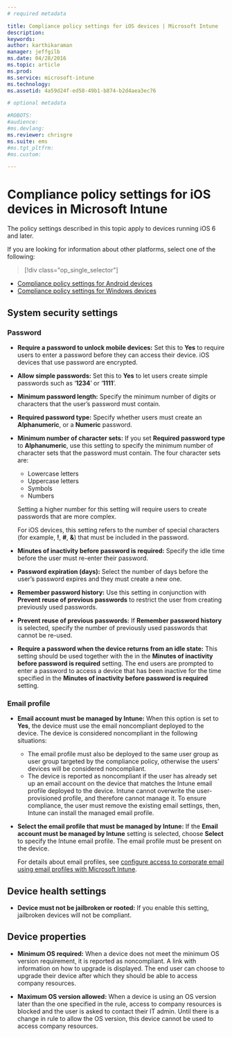 ```yaml
---
# required metadata

title: Compliance policy settings for iOS devices | Microsoft Intune
description:
keywords:
author: karthikaraman
manager: jeffgilb
ms.date: 04/28/2016
ms.topic: article
ms.prod:
ms.service: microsoft-intune
ms.technology:
ms.assetid: 4a59d24f-ed58-49b1-b874-b2d4aea3ec76

# optional metadata

#ROBOTS:
#audience:
#ms.devlang:
ms.reviewer: chrisgre
ms.suite: ems
#ms.tgt_pltfrm:
#ms.custom:

---
```



# Compliance policy settings for iOS devices in Microsoft Intune

The policy settings described in this topic apply to  devices running iOS 6 and later.

If you are looking for information about other platforms, select one of the following:
> [!div class="op_single_selector"]
- [Compliance policy settings for Android devices](android-compliance-policy-settings-in-microsoft-intune.md)
- [Compliance policy settings for Windows devices](windows-compliance-policy-settings-in-microsoft-intune.md)

## System security settings
### Password
- **Require a password to unlock mobile devices:**    Set this to **Yes** to require users to enter a password before
  they can access their device. iOS devices that use password are encrypted.

- **Allow simple passwords:**    Set this
   to **Yes** to let users create simple passwords
   such as ‘**1234**’ or ‘**1111**’.

-  **Minimum password length:**
  Specify the minimum number of digits or characters that
  the user’s password must contain.
- **Required password type:** Specify whether users must create
an **Alphanumeric**, or a **Numeric** password.

- **Minimum number of character sets:** If you set **Required password type** to
**Alphanumeric**, use this setting to specify the minimum number of
character sets that the password must contain. The four character sets are:
  -   Lowercase letters
  -   Uppercase letters
  -   Symbols
  -   Numbers

  Setting a higher number for this setting will require users to create passwords that are more complex.

  For iOS devices, this setting refers to the number of special characters (for example, **!**, **#**, **&amp;**) that must be included in the password.
- **Minutes of inactivity before password is required:**  Specify the idle time before the user must re-enter their password.

- **Password expiration (days):** Select the number of days before the user’s password expires and they must create a new one.

- **Remember password history:** Use this setting in conjunction with **Prevent reuse of previous passwords** to restrict the user from creating previously used passwords.

- **Prevent reuse of previous passwords:** If **Remember password history** is selected, specify the number of previously used passwords that cannot be re-used.

- **Require a password when the device returns from an idle state:**
This setting should be used together with the in the **Minutes of inactivity before password is required** setting. The end users are prompted to enter a password to access a device that has been inactive for the time specified in the
**Minutes of inactivity before password is required** setting.

### Email profile
- **Email account must be managed by Intune:** When this option is set to **Yes**, the device must use the email noncompliant deployed to the device. The device is considered noncompliant in the following situations:
  - The email profile must also be deployed to the same user group as user group targeted by the compliance policy, otherwise the users’ devices will be considered noncompliant.
  - The device is reported as noncompliant if the user has already set up an email account on the device that matches the Intune email profile deployed to the device. Intune cannot overwrite the user-provisioned profile, and therefore
  cannot manage it. To ensure compliance, the user must remove the existing email settings, then, Intune can install the managed email profile.


- **Select the email profile that must be managed by Intune:**
     If the **Email account must be managed by Intune** setting is selected, choose **Select** to specify the Intune email profile. The email profile must be present on the device.

     For details about email profiles, see [configure access to corporate email using email profiles with Microsoft Intune](configure-access-to-corporate-email-using-email-profiles-with-microsoft-intune.md).

## Device health settings

- **Device must not be jailbroken or rooted:** If you enable this setting, jailbroken devices will not be compliant.

##  Device properties
- **Minimum OS required:** When a device does not meet the minimum OS version requirement, it is reported as noncompliant.
A link with information on how to upgrade is displayed. The end user can choose to upgrade their device after which they should be able to access company resources.

- **Maximum OS version allowed:** When a device is using an OS version later than the one specified in the rule, access to company resources is blocked and the user is asked to contact their IT admin. Until there is a change in rule to allow the OS version, this device cannot be used to access company resources.
